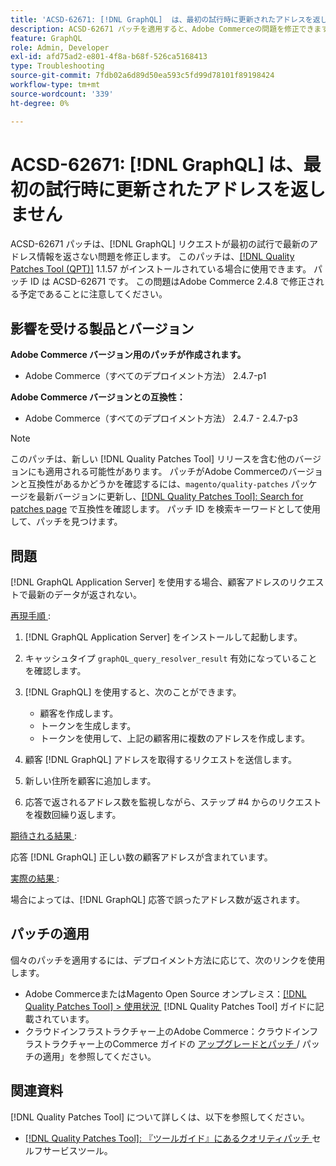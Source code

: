 ```yaml
---
title: 'ACSD-62671: [!DNL GraphQL]  は、最初の試行時に更新されたアドレスを返しません'
description: ACSD-62671 パッチを適用すると、Adobe Commerceの問題を修正できます。この問題では、ア  [!DNL GraphQL]  リクエストが最初の試行で最新のアドレス情報を返しません。
feature: GraphQL
role: Admin, Developer
exl-id: afd75ad2-e801-4f8a-b68f-526ca5168413
type: Troubleshooting
source-git-commit: 7fdb02a6d89d50ea593c5fd99d78101f89198424
workflow-type: tm+mt
source-wordcount: '339'
ht-degree: 0%

---
```


# ACSD-62671: [!DNL GraphQL] は、最初の試行時に更新されたアドレスを返しません

ACSD-62671 パッチは、[!DNL GraphQL] リクエストが最初の試行で最新のアドレス情報を返さない問題を修正します。 このパッチは、[[!DNL Quality Patches Tool (QPT)]](https://experienceleague.adobe.com/docs/commerce-operations/tools/quality-patches-tool/usage.html?lang=ja) 1.1.57 がインストールされている場合に使用できます。 パッチ ID は ACSD-62671 です。 この問題はAdobe Commerce 2.4.8 で修正される予定であることに注意してください。

## 影響を受ける製品とバージョン

**Adobe Commerce バージョン用のパッチが作成されます。**

* Adobe Commerce（すべてのデプロイメント方法） 2.4.7-p1

**Adobe Commerce バージョンとの互換性：**

* Adobe Commerce（すべてのデプロイメント方法） 2.4.7 - 2.4.7-p3

>[!NOTE]
>
>このパッチは、新しい [!DNL Quality Patches Tool] リリースを含む他のバージョンにも適用される可能性があります。 パッチがAdobe Commerceのバージョンと互換性があるかどうかを確認するには、`magento/quality-patches` パッケージを最新バージョンに更新し、[[!DNL Quality Patches Tool]: Search for patches page](https://experienceleague.adobe.com/tools/commerce-quality-patches/index.html?lang=ja) で互換性を確認します。 パッチ ID を検索キーワードとして使用して、パッチを見つけます。

## 問題

[!DNL GraphQL Application Server] を使用する場合、顧客アドレスのリクエストで最新のデータが返されない。

<u> 再現手順 </u>:

1. [!DNL GraphQL Application Server] をインストールして起動します。
1. キャッシュタイプ `graphQL_query_resolver_result` 有効になっていることを確認します。
1. [!DNL GraphQL] を使用すると、次のことができます。

   * 顧客を作成します。
   * トークンを生成します。
   * トークンを使用して、上記の顧客用に複数のアドレスを作成します。

1. 顧客 [!DNL GraphQL] アドレスを取得するリクエストを送信します。
1. 新しい住所を顧客に追加します。
1. 応答で返されるアドレス数を監視しながら、ステップ #4 からのリクエストを複数回繰り返します。

<u> 期待される結果 </u>:

応答 [!DNL GraphQL] 正しい数の顧客アドレスが含まれています。

<u> 実際の結果 </u>:

場合によっては、[!DNL GraphQL] 応答で誤ったアドレス数が返されます。

## パッチの適用

個々のパッチを適用するには、デプロイメント方法に応じて、次のリンクを使用します。

* Adobe CommerceまたはMagento Open Source オンプレミス：[[!DNL Quality Patches Tool] > 使用状況 &#x200B;](/help/tools/quality-patches-tool/usage.md) [!DNL Quality Patches Tool] ガイドに記載されています。
* クラウドインフラストラクチャー上のAdobe Commerce：クラウドインフラストラクチャー上のCommerce ガイドの [&#x200B; アップグレードとパッチ &#x200B;](https://experienceleague.adobe.com/docs/commerce-cloud-service/user-guide/develop/upgrade/apply-patches.html?lang=ja)/ パッチの適用」を参照してください。

## 関連資料

[!DNL Quality Patches Tool] について詳しくは、以下を参照してください。

* [[!DNL Quality Patches Tool]: 『ツールガイド』にあるクオリティパッチ &#x200B;](/help/tools/quality-patches-tool/quality-patches-tool-to-self-serve-quality-patches.md) セルフサービスツール。
